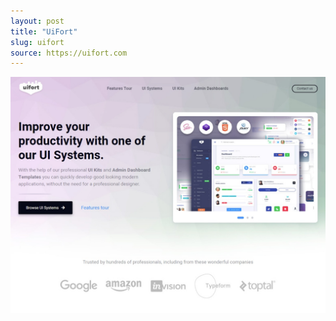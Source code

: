 ```yaml
---
layout: post
title: "UiFort"
slug: uifort
source: https://uifort.com
---
```


<img src="/assets/img/screenshots/uifort.jpg">
